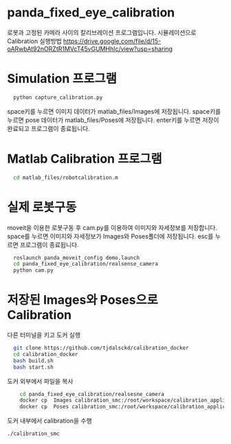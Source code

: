 # panda_fixed_eye_calibration
로봇과 고정된 카메라 사이의 칼리브레이션 프로그램입니다.
시뮬레이션으로 Calibration 실행방법 https://drive.google.com/file/d/15-oARwbAt92nORZtR1MVcT45vGUMHhIc/view?usp=sharing
# Simulation 프로그램
```bash
  python capture_calibration.py
```
space키를 누르면 이미지 데이터가 matlab_files/Images에 저장됩니다.
space키를 누르면 pose 데이터가 matlab_files/Poses에 저장됩니다.
enter키를 누르면 저장이 완료되고 프로그램이 종료됩니다.

# Matlab Calibration 프로그램
```bash
  cd matlab_files/robotcalibration.m
```
# 실제 로봇구동
moveit을 이용한 로봇구동 후
cam.py를 이용하여 이미지와 자세정보를 저장합니다.
space를 누르면 이미지와 자세정보가 Images와 Poses폴더에 저장됩니다.
esc를 누르면 프로그램이 종료됩니다.
```bash
  roslaunch panda_moveit_config demo.launch
  cd panda_fixed_eye_calibration/realsense_camera
  python cam.py
```

# 저장된 Images와 Poses으로 Calibration
다른 터미널을 키고 도커 실행
```bash
  git clone https://github.com/tjdalsckd/calibration_docker
  cd calibration_docker
  bash build.sh
  bash start.sh
```
도커 외부에서  파일을 복사 

```bash
    cd panda_fixed_eye_calibration/realsesne_camera
    docker cp  Images calibration_smc:/root/workspace/calibration_application/application/
    docker cp  Poses calibration_smc:/root/workspace/calibration_application/application/
```

도커 내부에서 calibration을 수행
```bash
./calibration_smc
```
